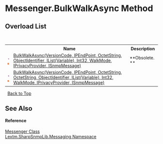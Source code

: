 # Messenger.BulkWalkAsync Method 
 


## Overload List
&nbsp;<table><tr><th></th><th>Name</th><th>Description</th></tr><tr><td>![Public method](media/pubmethod.gif "Public method")![Static member](media/static.gif "Static member")</td><td><a href="M_Lextm_SharpSnmpLib_Messaging_Messenger_BulkWalkAsync">BulkWalkAsync(VersionCode, IPEndPoint, OctetString, ObjectIdentifier, IList(Variable), Int32, WalkMode, IPrivacyProvider, ISnmpMessage)</a></td><td> **Obsolete. **</td></tr><tr><td>![Public method](media/pubmethod.gif "Public method")![Static member](media/static.gif "Static member")</td><td><a href="M_Lextm_SharpSnmpLib_Messaging_Messenger_BulkWalkAsync_1">BulkWalkAsync(VersionCode, IPEndPoint, OctetString, OctetString, ObjectIdentifier, IList(Variable), Int32, WalkMode, IPrivacyProvider, ISnmpMessage)</a></td><td /></tr></table>&nbsp;
<a href="#messenger.bulkwalkasync-method">Back to Top</a>

## See Also


#### Reference
<a href="T_Lextm_SharpSnmpLib_Messaging_Messenger">Messenger Class</a><br /><a href="N_Lextm_SharpSnmpLib_Messaging">Lextm.SharpSnmpLib.Messaging Namespace</a><br />